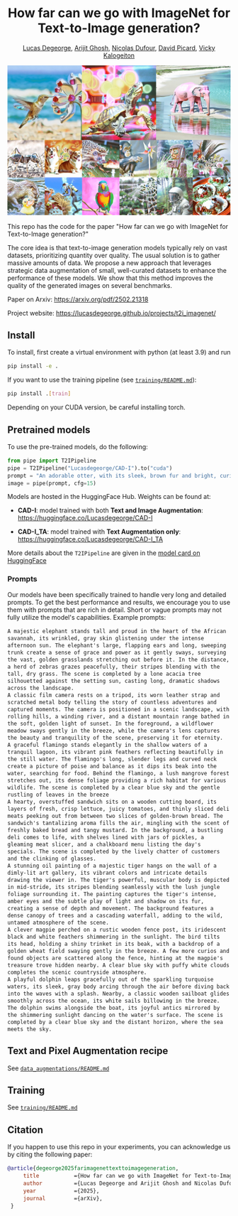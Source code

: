 <div align="center">

# How far can we go with ImageNet for Text-to-Image generation?

<a href="https://lucasdegeorge.github.io/" >Lucas Degeorge</a>, <a href="https://arijit-hub.github.io/" >Arijit Ghosh</a>, <a href="https://nicolas-dufour.github.io/" >Nicolas Dufour</a>, <a href="https://davidpicard.github.io/" >David Picard</a>, <a href="https://vicky.kalogeiton.info/" >Vicky Kalogeiton</a>
</div>

![DED](/assets/teaser.png)

This repo has the code for the paper "How far can we go with ImageNet for Text-to-Image generation?"

The core idea is that text-to-image generation models typically rely on vast datasets, prioritizing quantity over quality. The usual solution is to gather massive amounts of data. We propose a new approach that leverages strategic data augmentation of small, well-curated datasets to enhance the performance of these models. We show that this method improves the quality of the generated images on several benchmarks.

Paper on Arxiv: https://arxiv.org/pdf/2502.21318

Project website: https://lucasdegeorge.github.io/projects/t2i_imagenet/


## Install 

To install, first create a virtual environment with python (at least 3.9) and run 

```bash
pip install -e .
```

If you want to use the training pipeline (see [`training/README.md`](https://github.com/lucasdegeorge/T2I-ImageNet/blob/main/t2i_imagenet/training/README.md)):

```bash
pip install .[train]
```

Depending on your CUDA version, be careful installing torch.


## Pretrained models

To use the pre-trained models, do the following:
```python
from pipe import T2IPipeline
pipe = T2IPipeline("Lucasdegeorge/CAD-I").to("cuda")
prompt = "An adorable otter, with its sleek, brown fur and bright, curious eyes, playfully interacts with a vibrant bunch of broccoli... "
image = pipe(prompt, cfg=15)
```

Models are hosted in the HuggingFace Hub. Weights can be found at:

- **CAD-I**: model trained with both **Text and Image Augmentation**: https://huggingface.co/Lucasdegeorge/CAD-I

- **CAD-I_TA**: model trained with **Text Augmentation only**: https://huggingface.co/Lucasdegeorge/CAD-I_TA

More details about the `T2IPipeline` are given in the [model card on HuggingFace](https://huggingface.co/Lucasdegeorge/CAD-I)

### Prompts

Our models have been specifically trained to handle very long and detailed prompts. To get the best performance and results, we encourage you to use them with prompts that are rich in detail. Short or vague prompts may not fully utilize the model's capabilities.
Example prompts: 
```
A majestic elephant stands tall and proud in the heart of the African savannah, its wrinkled, gray skin glistening under the intense afternoon sun. The elephant's large, flapping ears and long, sweeping trunk create a sense of grace and power as it gently sways, surveying the vast, golden grasslands stretching out before it. In the distance, a herd of zebras grazes peacefully, their stripes blending with the tall, dry grass. The scene is completed by a lone acacia tree silhouetted against the setting sun, casting long, dramatic shadows across the landscape.
A classic film camera rests on a tripod, its worn leather strap and scratched metal body telling the story of countless adventures and captured moments. The camera is positioned in a scenic landscape, with rolling hills, a winding river, and a distant mountain range bathed in the soft, golden light of sunset. In the foreground, a wildflower meadow sways gently in the breeze, while the camera's lens captures the beauty and tranquility of the scene, preserving it for eternity.
A graceful flamingo stands elegantly in the shallow waters of a tranquil lagoon, its vibrant pink feathers reflecting beautifully in the still water. The flamingo's long, slender legs and curved neck create a picture of poise and balance as it dips its beak into the water, searching for food. Behind the flamingo, a lush mangrove forest stretches out, its dense foliage providing a rich habitat for various wildlife. The scene is completed by a clear blue sky and the gentle rustling of leaves in the breeze
A hearty, overstuffed sandwich sits on a wooden cutting board, its layers of fresh, crisp lettuce, juicy tomatoes, and thinly sliced deli meats peeking out from between two slices of golden-brown bread. The sandwich's tantalizing aroma fills the air, mingling with the scent of freshly baked bread and tangy mustard. In the background, a bustling deli comes to life, with shelves lined with jars of pickles, a gleaming meat slicer, and a chalkboard menu listing the day's specials. The scene is completed by the lively chatter of customers and the clinking of glasses.
A stunning oil painting of a majestic tiger hangs on the wall of a dimly-lit art gallery, its vibrant colors and intricate details drawing the viewer in. The tiger's powerful, muscular body is depicted in mid-stride, its stripes blending seamlessly with the lush jungle foliage surrounding it. The painting captures the tiger's intense, amber eyes and the subtle play of light and shadow on its fur, creating a sense of depth and movement. The background features a dense canopy of trees and a cascading waterfall, adding to the wild, untamed atmosphere of the scene.
A clever magpie perched on a rustic wooden fence post, its iridescent black and white feathers shimmering in the sunlight. The bird tilts its head, holding a shiny trinket in its beak, with a backdrop of a golden wheat field swaying gently in the breeze. A few more curios and found objects are scattered along the fence, hinting at the magpie's treasure trove hidden nearby. A clear blue sky with puffy white clouds completes the scenic countryside atmosphere.
A playful dolphin leaps gracefully out of the sparkling turquoise waters, its sleek, gray body arcing through the air before diving back into the waves with a splash. Nearby, a classic wooden sailboat glides smoothly across the ocean, its white sails billowing in the breeze. The dolphin swims alongside the boat, its joyful antics mirrored by the shimmering sunlight dancing on the water's surface. The scene is completed by a clear blue sky and the distant horizon, where the sea meets the sky.
```

## Text and Pixel Augmentation recipe

See [`data_augmentations/README.md`](https://github.com/lucasdegeorge/T2I-ImageNet/blob/main/t2i_imagenet/data_augmentations/README.md)

## Training

See [`training/README.md`](https://github.com/lucasdegeorge/T2I-ImageNet/blob/main/t2i_imagenet/training/README.md)

## Citation
If you happen to use this repo in your experiments, you can acknowledge us by citing the following paper:

```bibtex
@article{degeorge2025farimagenettexttoimagegeneration, 
     title           ={How far can we go with ImageNet for Text-to-Image generation?}, 
     author          ={Lucas Degeorge and Arijit Ghosh and Nicolas Dufour and David Picard and Vicky Kalogeiton}, 
     year            ={2025}, 
     journal         ={arXiv},
 }
```

